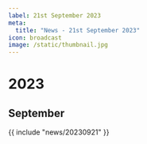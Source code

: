 ```yaml
---
label: 21st September 2023
meta:
  title: "News - 21st September 2023"
icon: broadcast
image: /static/thumbnail.jpg
---
```


# 2023
## September

{{ include "news/20230921" }}